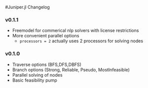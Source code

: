 #Juniper.jl Changelog

### v0.1.1
- Freemodel for commerical nlp solvers with license restrictions
- More convenient parallel options 
    - `processors = 2` actually uses 2 processors for solving nodes

### v0.1.0
- Traverse options (BFS,DFS,DBFS)
- Branch options (Strong, Reliable, Pseudo, MostInfeasible)
- Parallel solving of nodes
- Basic feasibility pump